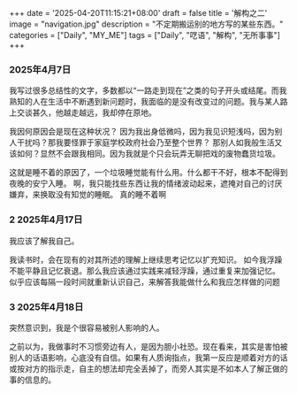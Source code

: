 +++
date = '2025-04-20T11:15:21+08:00'
draft = false
title = '解构之二'
image = "navigation.jpg"
description = "不定期搬运别的地方写的某些东西。"
categories = ["Daily", "MY_ME"]
tags = ["Daily", "呓语", "解构", "无所事事"]
+++

### 2025年4月7日

我写过很多总结性的文字，多数都以“一路走到现在”之类的句子开头或结尾。而我熟知的人在生活中不断遇到新问题时，我面临的是没有改变过的问题。我与某人路上交谈甚久，他越走越远，我却停在原地。

我因何原因会是现在这种状况？
因为我出身低微吗，因为我见识短浅吗，因为别人干扰吗？那我要怪罪于家庭学校政府社会乃至整个世界？
那别人如我般生活又该如何？显然不会跟我相同。因为我就是个只会玩弄无聊把戏的废物蠢货垃圾。

这就是睡不着的原因了，一个垃圾睡觉能有什么用。什么都干不好，根本不配得到夜晚的安宁入睡。
啊，我只能找些东西让我的情绪波动起来，遮掩对自己的讨厌嫌弃，来换取没有知觉的睡眠。
真的睡不着啊


### 2 2025年4月17日

我应该了解我自己。

我读书时，会在现有的对其所述的理解上继续思考记忆以扩充知识。
如今我浮躁不能平静且记忆衰退。那么我应该通过实践来减轻浮躁，通过重复来加强记忆。
似乎应该每隔一段时间就重新认识自己，来解答我能做什么和我应怎样做的问题


### 3 2025年4月18日

突然意识到，我是个很容易被别人影响的人。

之前以为，我做事时不习惯旁边有人，是因为胆小社恐。现在看来，其实是害怕被别人的话语影响，心底没有自信。如果有人质询指点，我第一反应是顺着对方的话或按对方的指示走，自主的想法却完全丢掉了，而旁人其实是不如本人了解正做的事的信息的。
